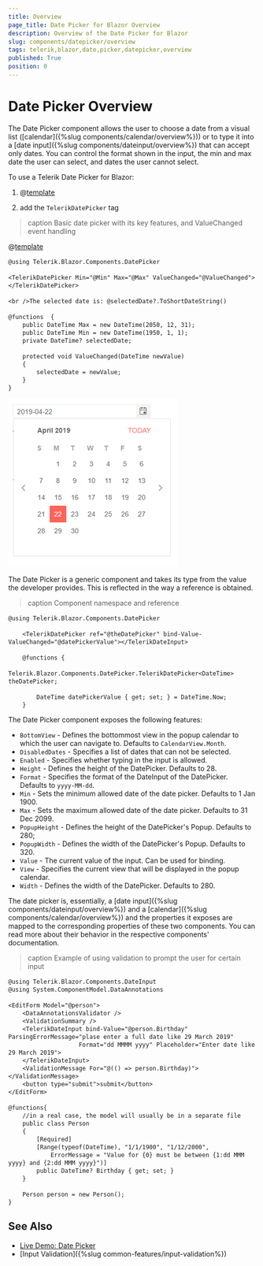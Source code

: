```yaml
---
title: Overview
page_title: Date Picker for Blazor Overview
description: Overview of the Date Picker for Blazor
slug: components/datepicker/overview
tags: telerik,blazor,date,picker,datepicker,overview
published: True
position: 0
---
```


# Date Picker Overview

The Date Picker component allows the user to choose a date from a visual list ([calendar]({%slug components/calendar/overview%})) or to type it into a [date input]({%slug components/dateinput/overview%}) that can accept only dates. You can control the format shown in the input, the min and max date the user can select, and dates the user cannot select.

To use a Telerik Date Picker for Blazor:

1. @[template](/_contentTemplates/common/js-interop-file.md#add-blazor-js-file-to-list)

1. add the `TelerikDatePicker` tag

>caption Basic date picker with its key features, and ValueChanged event handling

@[template](/_contentTemplates/common/issues-and-warnings.md#generic-component-event-issue)

````CSHTML
@using Telerik.Blazor.Components.DatePicker

<TelerikDatePicker Min="@Min" Max="@Max" ValueChanged="@ValueChanged"></TelerikDatePicker>

<br />The selected date is: @selectedDate?.ToShortDateString()

@functions  {
    public DateTime Max = new DateTime(2050, 12, 31);
    public DateTime Min = new DateTime(1950, 1, 1);
    private DateTime? selectedDate;

    protected void ValueChanged(DateTime newValue)
    {
        selectedDate = newValue;
    }
}
````

![](images/datepicker-first-look.png)

The Date Picker is a generic component and takes its type from the value the developer provides. This is reflected in the way a reference is obtained.

>caption Component namespace and reference

````CSHTML
@using Telerik.Blazor.Components.DatePicker

	<TelerikDatePicker ref="@theDatePicker" bind-Value-ValueChanged="@datePickerValue"></TelerikDateInput>

	@functions {
		Telerik.Blazor.Components.DatePicker.TelerikDatePicker<DateTime> theDatePicker;

		DateTime datePickerValue { get; set; } = DateTime.Now;
	}
````

The Date Picker component exposes the following features:

*  `BottomView` - Defines the bottommost view in the popup calendar to which the user can navigate to. Defaults to `CalendarView.Month`.
* `DisabledDates` - Specifies a list of dates that can not be selected.
* `Enabled` - Specifies whether typing in the input is allowed.
* `Height` - Defines the height of the DatePicker. Defaults to 28.
* `Format` - Specifies the format of the DateInput of the DatePicker. Defaults to `yyyy-MM-dd`.
* `Min` - Sets the minimum allowed date of the date picker. Defaults to 1 Jan 1900.
* `Max` - Sets the maximum allowed date of the date picker. Defaults to 31 Dec 2099.
* `PopupHeight` - Defines the height of the DatePicker's Popup. Defaults to 280;
* `PopupWidth` - Defines the width of the DatePicker's Popup. Defaults to 320.
* `Value` - The current value of the input. Can be used for binding.
* `View` - Specifies the current view that will be displayed in the popup calendar.
* `Width` - Defines the width of the DatePicker. Defaults to 280.

The date picker is, essentially, a [date input]({%slug components/dateinput/overview%}) and a [calendar]({%slug components/calendar/overview%}) and the properties it exposes are mapped to the corresponding properties of these two components. You can read more about their behavior in the respective components' documentation.


>caption Example of using validation to prompt the user for certain input

````CSHTML
@using Telerik.Blazor.Components.DateInput
@using System.ComponentModel.DataAnnotations

<EditForm Model="@person">
	<DataAnnotationsValidator />
	<ValidationSummary />
	<TelerikDateInput bind-Value="@person.Birthday" ParsingErrorMessage="plase enter a full date like 29 March 2019"
					Format="dd MMMM yyyy" Placeholder="Enter date like 29 March 2019">
	</TelerikDateInput>
	<ValidationMessage For="@(() => person.Birthday)"></ValidationMessage>
	<button type="submit">submit</button>
</EditForm>

@functions{
	//in a real case, the model will usually be in a separate file
	public class Person
	{
		[Required]
        [Range(typeof(DateTime), "1/1/1900", "1/12/2000",
            ErrorMessage = "Value for {0} must be between {1:dd MMM yyyy} and {2:dd MMM yyyy}")]
        public DateTime? Birthday { get; set; }
	}

	Person person = new Person();
}
````

## See Also

  * [Live Demo: Date Picker](https://demos.telerik.com/blazor/datepicker/index)
  * [Input Validation]({%slug common-features/input-validation%})